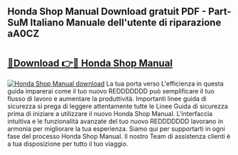 ## Honda Shop Manual Download gratuit PDF - Part-SuM Italiano Manuale dell'utente di riparazione aA0CZ

# <h2><a href="http://dfbbj8p.blite.top/?on=Honda+Shop+Manual">🔗Download 👉🔴 Honda Shop Manual</a></h2>

[![Honda Shop Manual download](https://i.imgur.com/lujVjoI.png)](http://dfbbj8p.blite.top/?on=Honda+Shop+Manual)
La tua porta verso L'efficienza in questa guida imparerai come il tuo nuovo REDDDDDDD può semplificare il tuo flusso di lavoro e aumentare la produttività. Importanti linee guida di sicurezza si prega di leggere attentamente tutte le Linee Guida di sicurezza prima di iniziare a utilizzare il nuovo Honda Shop Manual. L'interfaccia intuitiva e le funzionalità avanzate del tuo nuovo REDDDDDDD lavorano in armonia per migliorare la tua esperienza. Siamo qui per supportarti in ogni fase del processo Honda Shop Manual. Il nostro Team di assistenza clienti è a tua disposizione per tutto il tuo viaggio.
